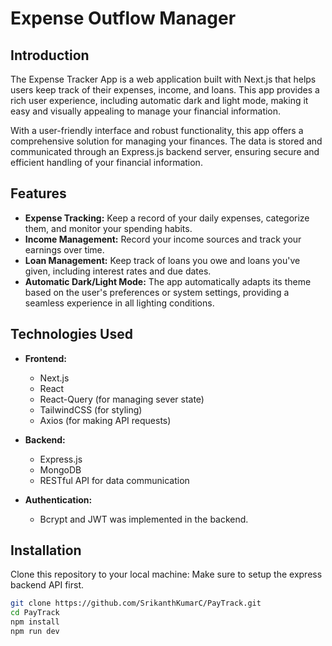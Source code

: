 # Expense Outflow Manager

## Introduction 

The Expense Tracker App is a web application built with Next.js that helps users keep track of their expenses, income, and loans. This app provides a rich user experience, including automatic dark and light mode, making it easy and visually appealing to manage your financial information.

With a user-friendly interface and robust functionality, this app offers a comprehensive solution for managing your finances. The data is stored and communicated through an Express.js backend server, ensuring secure and efficient handling of your financial information.

## Features

- **Expense Tracking:** Keep a record of your daily expenses, categorize them, and monitor your spending habits.
- **Income Management:** Record your income sources and track your earnings over time.
- **Loan Management:** Keep track of loans you owe and loans you've given, including interest rates and due dates.
- **Automatic Dark/Light Mode:** The app automatically adapts its theme based on the user's preferences or system settings, providing a seamless experience in all lighting conditions.

## Technologies Used

- **Frontend:**
  - Next.js
  - React
  - React-Query (for managing sever state)
  - TailwindCSS (for styling)
  - Axios (for making API requests)

- **Backend:**
  - Express.js
  - MongoDB 
  - RESTful API for data communication

- **Authentication:**
  - Bcrypt and JWT was implemented in the backend.

## Installation

 Clone this repository to your local machine:
 Make sure to setup the express backend API first.
   ```bash
   git clone https://github.com/SrikanthKumarC/PayTrack.git
   cd PayTrack
   npm install
   npm run dev
   
